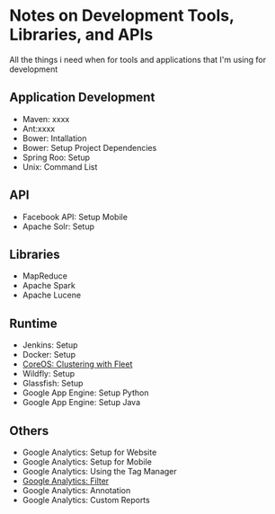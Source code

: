 # Notes on Development Tools, Libraries, and APIs
All the things i need when for tools and applications that I'm using for development

## Application Development
* Maven: xxxx
* Ant:xxxx
* Bower: Intallation
* Bower: Setup Project Dependencies
* Spring Roo: Setup
* Unix: Command List

## API
* Facebook API: Setup Mobile
* Apache Solr: Setup

## Libraries
* MapReduce
* Apache Spark
* Apache Lucene

## Runtime
* Jenkins: Setup
* Docker: Setup
* [CoreOS: Clustering with Fleet](https://coreos.com/using-coreos/clustering/)
* Wildfly: Setup
* Glassfish: Setup
* Google App Engine: Setup Python
* Google App Engine: Setup Java

## Others
* Google Analytics: Setup for Website
* Google Analytics: Setup for Mobile
* Google Analytics: Using the Tag Manager
* [Google Analytics: Filter](GoogleAnalytics/Filter.md)
* Google Analytics: Annotation
* Google Analytics: Custom Reports
